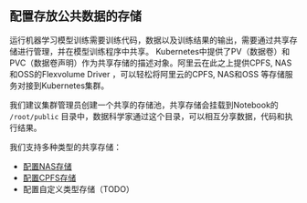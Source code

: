 ## 配置存放公共数据的存储
运行机器学习模型训练需要训练代码，数据以及训练结果的输出，需要通过共享存储进行管理，并在模型训练程序中共享。
Kubernetes中提供了PV（数据卷）和PVC（数据卷声明）作为共享存储的描述对象。阿里云在此之上提供CPFS, NAS和OSS的Flexvolume Driver ，可以轻松将阿里云的CPFS, NAS和OSS 等存储服务对接到Kubernetes集群。

我们建议集群管理员创建一个共享的存储池，共享存储会挂载到Notebook的 `/root/public` 目录中，数据科学家通过这个目录，可以相互分享数据，代码和执行结果。 

我们支持多种类型的共享存储：
* [配置NAS存储](./SETUP_NAS.md)
* [配置CPFS存储](./SETUP_CPFS.md)
* 配置自定义类型存储（TODO）
